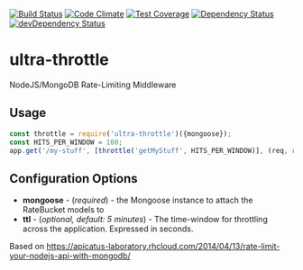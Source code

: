 [![Build Status](https://travis-ci.org/atsid/ultra-throttle.svg)](https://travis-ci.org/atsid/ultra-throttle)
[![Code Climate](https://codeclimate.com/github/atsid/ultra-throttle/badges/gpa.svg)](https://codeclimate.com/github/atsid/ultra-throttle)
[![Test Coverage](https://codeclimate.com/github/atsid/ultra-throttle/badges/coverage.svg)](https://codeclimate.com/github/atsid/ultra-throttle/coverage)
[![Dependency Status](https://david-dm.org/atsid/ultra-throttle.svg)](https://david-dm.org/atsid/ultra-throttle)
[![devDependency Status](https://david-dm.org/atsid/ultra-throttle/dev-status.svg)](https://david-dm.org/atsid/ultra-throttle#info=devDependencies)

# ultra-throttle

NodeJS/MongoDB Rate-Limiting Middleware

## Usage
```js
const throttle = require('ultra-throttle')({mongoose});
const HITS_PER_WINDOW = 100;
app.get('/my-stuff', [throttle('getMyStuff', HITS_PER_WINDOW)], (req, res, next) => {...});
```

## Configuration Options
* **mongoose** - (*required*) - the Mongoose instance to attach the RateBucket models to
* **ttl** - (*optional, default: 5 minutes*) - The time-window for throttling across the application. Expressed in seconds.

Based on https://apicatus-laboratory.rhcloud.com/2014/04/13/rate-limit-your-nodejs-api-with-mongodb/
